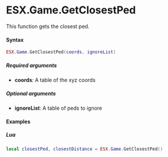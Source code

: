 # ESX.Game.GetClosestPed

This function gets the closest ped.

#### Syntax

```lua
ESX.Game.GetClosestPed(coords, ignoreList)
```

##### Required arguments
- **coords**: A table of the xyz coords

##### Optional arguments
- **ignoreList**: A table of peds to ignore

#### Examples

##### Lua
```lua
local closestPed, closestDistance = ESX.Game.GetClosestPed()
```